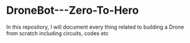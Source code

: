 # DroneBot---Zero-To-Hero
In this repository, I will document every thing related to building a Drone from scratch including circuits, codes etc
